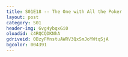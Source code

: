 ```yaml
---
title: S01E18 -- The One with All the Poker
layout: post
category: S01
header-img: Gvg4ybqxGi0
oloadid: c4RQCQDKNhA
gdriveid: 0BzyFMnstuAWRV3QxSmJoYWtqSjA
bgcolor: 004391
---
```


<!--more--> 
